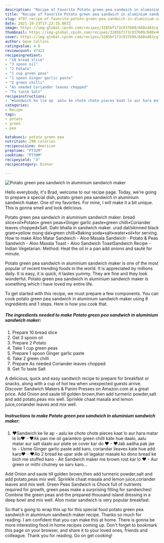 ```yaml
---
description: "Recipe of Favorite Potato green pea sandwich in aluminium sandwich maker"
title: "Recipe of Favorite Potato green pea sandwich in aluminium sandwich maker"
slug: 4797-recipe-of-favorite-potato-green-pea-sandwich-in-aluminium-sandwich-maker
date: 2021-10-23T17:22:15.867Z
image: https://img-global.cpcdn.com/recipes/3285bf173c937b09/680x482cq70/potato-green-pea-sandwich-in-aluminium-sandwich-maker-recipe-main-photo.jpg
thumbnail: https://img-global.cpcdn.com/recipes/3285bf173c937b09/680x482cq70/potato-green-pea-sandwich-in-aluminium-sandwich-maker-recipe-main-photo.jpg
cover: https://img-global.cpcdn.com/recipes/3285bf173c937b09/680x482cq70/potato-green-pea-sandwich-in-aluminium-sandwich-maker-recipe-main-photo.jpg
author: Gene Collins
ratingvalue: 4.8
reviewcount: 47422
recipeingredient:
- "10 bread slice"
- "3 spoon oil"
- "2 Potato"
- "1 cup green peas"
- "1 spoon Ginger garlic paste"
- "2 green chilli"
- "As needed Coriander leaves chopped"
- "To taste Salt"
recipeinstructions:
- "❤Sandwich ke lie ap  aalu ke chote chote pieces kaat lo aur hara matar le lo❤ ❤Ak pan me oil garamkro green chilli kate hue daalo, aalu matar aur salt daalo aur plate se cover kar do ❤ ❤Jab aadha pak jae to  Usme Ginger garlic paste add karo, coriandar lieaves kate hue add karo❤ ❤Ab 2 bread ke upar side oil lagakar masale ko dono bread ke bich me stuffed karo Ait Sandwich maker me brown rost kar lo ❤ Aur green or mithi chutney se sarv karo..."
categories:
- Recipe
tags:
- potato
- green
- pea

katakunci: potato green pea 
nutrition: 290 calories
recipecuisine: American
preptime: "PT32M"
cooktime: "PT39M"
recipeyield: "3"
recipecategory: Dinner

---
```



![Potato green pea sandwich in aluminium sandwich maker](https://img-global.cpcdn.com/recipes/3285bf173c937b09/680x482cq70/potato-green-pea-sandwich-in-aluminium-sandwich-maker-recipe-main-photo.jpg)

Hello everybody, it's Brad, welcome to our recipe page. Today, we're going to prepare a special dish, potato green pea sandwich in aluminium sandwich maker. One of my favorites. For mine, I will make it a bit unique. This is gonna smell and look delicious.

Potato green pea sandwich in aluminium sandwich maker. bread slice•oil•Potato• green peas•Ginger garlic paste•green chilli•Coriander leaves chopped•Salt. Dahi bhalla in sandwich maker. urad dal/skinned black gram•yellow mung dal•green chilli•Baking soda•salt•water•oil•for serving. How to make Aloo Matar Sandwich - Aloo Masala Sandwich - Potato &amp; Peas Sandwich - Aloo Masala Toast - Aloo Sandwich ToastSandwich Recipe - Indian Vegetarian. Method: Heat the oil in a pan add onions and sauté for minute.

Potato green pea sandwich in aluminium sandwich maker is one of the most popular of recent trending foods in the world. It is appreciated by millions daily. It is easy, it is quick, it tastes yummy. They are fine and they look wonderful. Potato green pea sandwich in aluminium sandwich maker is something which I have loved my entire life.


To get started with this recipe, we must prepare a few components. You can cook potato green pea sandwich in aluminium sandwich maker using 8 ingredients and 1 steps. Here is how you cook that.

<!--inarticleads1-->

##### The ingredients needed to make Potato green pea sandwich in aluminium sandwich maker:

1. Prepare 10 bread slice
1. Get 3 spoon oil
1. Prepare 2 Potato
1. Take 1 cup green peas
1. Prepare 1 spoon Ginger garlic paste
1. Take 2 green chilli
1. Prepare As needed Coriander leaves chopped
1. Get To taste Salt


A delicious, quick and easy sandwich recipe to prepare for breakfast or snacks, along with a cup of hot tea when unexpected guests arrive. Discover Sandwich Makers &amp; Panini Presses on Amazon.com at a great price. Add Onion and saute till golden brown,then add turmeric powder,salt and add potato,peas mix well. Sprinkle chaat masala and lemon juice,coriander leaves and mix well. 

<!--inarticleads2-->

##### Instructions to make Potato green pea sandwich in aluminium sandwich maker:

1. ❤Sandwich ke lie ap -  aalu ke chote chote pieces kaat lo aur hara matar le lo❤ - ❤Ak pan me oil garamkro green chilli kate hue daalo, aalu matar aur salt daalo aur plate se cover kar do ❤ - ❤Jab aadha pak jae to  - Usme Ginger garlic paste add karo, coriandar lieaves kate hue add karo❤ - ❤Ab 2 bread ke upar side oil lagakar masale ko dono bread ke bich me stuffed karo - Ait Sandwich maker me brown rost kar lo ❤ - Aur green or mithi chutney se sarv karo...


Add Onion and saute till golden brown,then add turmeric powder,salt and add potato,peas mix well. Sprinkle chaat masala and lemon juice,coriander leaves and mix well. Green Peas Sandwich is Chock full of nutrients required for growth, green peas make a surprising filling for sandwiches! Combine the green peas and the prepared thousand island dressing in a deep bowl and mix well. Aloo mutar sandwich is very popular breakfast. 

So that's going to wrap this up for this special food potato green pea sandwich in aluminium sandwich maker recipe. Thanks so much for reading. I am confident that you can make this at home. There is gonna be more interesting food in home recipes coming up. Don't forget to bookmark this page on your browser, and share it to your loved ones, friends and colleague. Thank you for reading. Go on get cooking!
